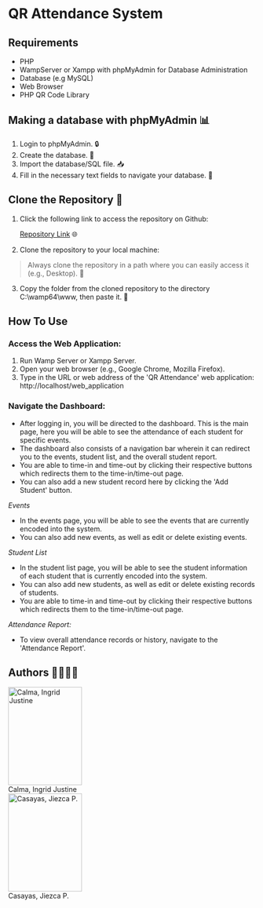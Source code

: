 # QR Attendance System

## Requirements
- PHP
- WampServer or Xampp with phpMyAdmin for Database Administration
- Database (e.g MySQL)
- Web Browser
- PHP QR Code Library

## Making a database with phpMyAdmin 📊

1. Login to phpMyAdmin. 🔒
2. Create the database. 💾
3. Import the database/SQL file. 📥
4. Fill in the necessary text fields to navigate your database. 📝

## Clone the Repository 📂

1. Click the following link to access the repository on Github:

   [Repository Link](https://github.com/ijcalma/web_application) 🌐

2. Clone the repository to your local machine:

> Always clone the repository in a path where you can easily access it (e.g., Desktop). 📂

3. Copy the folder from the cloned repository to the directory C:\wamp64\www, then paste it. 📝

## How To Use
### **Access the Web Application:**
1. Run Wamp Server or Xampp Server.
2. Open your web browser (e.g., Google Chrome, Mozilla Firefox).
3. Type in the URL or web address of the 'QR Attendance' web application: http://localhost/web_application

### **Navigate the Dashboard:**
- After logging in, you will be directed to the dashboard. This is the main page, here you will be able to see the attendance of each student for specific events.
- The dashboard also consists of a navigation bar wherein it can redirect you to the events, student list, and the overall student report.
- You are able to time-in and time-out by clicking their respective buttons which redirects them to the time-in/time-out page.
- You can also add a new student record here by clicking the 'Add Student' button.

*Events*
- In the events page, you will be able to see the events that are currently encoded into the system.
- You can also add new events, as well as edit or delete existing events.

*Student List*
- In the student list page, you will be able to see the student information of each student that is currently encoded into the system.
- You can also add new students, as well as edit or delete existing records of students.
- You are able to time-in and time-out by clicking their respective buttons which redirects them to the time-in/time-out page.

*Attendance Report:*
- To view overall attendance records or history, navigate to the 'Attendance Report'.

## Authors 👨‍💻👩‍💻

<img src="https://i.imgur.com/GSiZWPz.jpg" alt="Calma, Ingrid Justine" style="width:150px;height:200px;"> <br> Calma, Ingrid Justine<br>
<img src="https://i.imgur.com/VmjiQOC.jpg" alt="Casayas, Jiezca P." style="width:150px;height:200px;"> <br> Casayas, Jiezca P.<br>
